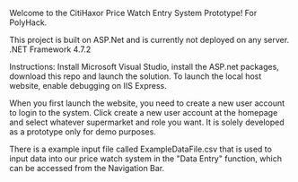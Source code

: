 Welcome to the CitiHaxor Price Watch Entry System Prototype! For PolyHack.

This project is built on ASP.Net and is currently not deployed on any server.
.NET Framework 4.7.2

Instructions:
Install Microsoft Visual Studio, install the ASP.net packages, download this repo and launch the solution. To launch the local host website, enable debugging on IIS Express.

When you first launch the website, you need to create a new user account to login to the system. Click create a new user account at the homepage and select whatever supermarket and role you want. It is solely developed as a prototype only for demo purposes.

There is a example input file called ExampleDataFile.csv that is used to input data into our price watch system in the "Data Entry" function, which can be accessed from the Navigation Bar.
